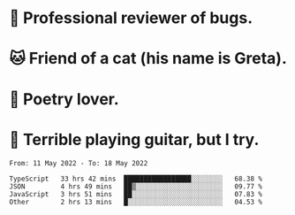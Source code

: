 # 🐛 Professional reviewer of bugs.
# 🐱 Friend of a cat (his name is Greta).
# 📜 Poetry lover.
# 🎸 Terrible playing guitar, but I try.

<!--START_SECTION:waka-->

```text
From: 11 May 2022 - To: 18 May 2022

TypeScript   33 hrs 42 mins  █████████████████░░░░░░░░   68.38 %
JSON         4 hrs 49 mins   ██▒░░░░░░░░░░░░░░░░░░░░░░   09.77 %
JavaScript   3 hrs 51 mins   ██░░░░░░░░░░░░░░░░░░░░░░░   07.83 %
Other        2 hrs 13 mins   █░░░░░░░░░░░░░░░░░░░░░░░░   04.53 %
```

<!--END_SECTION:waka-->
